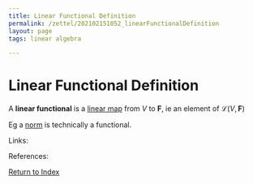 ```yaml
---
title: Linear Functional Definition
permalink: /zettel/202102151052_linearFunctionalDefinition
layout: page
tags: linear algebra

---
```

# Linear Functional Definition

A **linear functional** is a [linear map](202102071416_linearMapDefinition) from $V$ to $\mathbf{F}$, ie an element of 
$\mathcal{L}(V, \mathbf{F})$ 

Eg a [norm](202102141717_normDefinition) is technically a functional.

Links: 

References: 

[Return to Index](index)